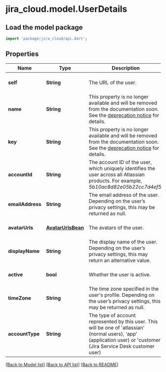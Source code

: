 # jira_cloud.model.UserDetails

## Load the model package
```dart
import 'package:jira_cloud/api.dart';
```

## Properties
Name | Type | Description | Notes
------------ | ------------- | ------------- | -------------
**self** | **String** | The URL of the user. | [optional] [default to null]
**name** | **String** | This property is no longer available and will be removed from the documentation soon. See the [deprecation notice](https://developer.atlassian.com/cloud/jira/platform/deprecation-notice-user-privacy-api-migration-guide/) for details. | [optional] [default to null]
**key** | **String** | This property is no longer available and will be removed from the documentation soon. See the [deprecation notice](https://developer.atlassian.com/cloud/jira/platform/deprecation-notice-user-privacy-api-migration-guide/) for details. | [optional] [default to null]
**accountId** | **String** | The account ID of the user, which uniquely identifies the user across all Atlassian products. For example, *5b10ac8d82e05b22cc7d4ef5*. | [optional] [default to null]
**emailAddress** | **String** | The email address of the user. Depending on the user’s privacy settings, this may be returned as null. | [optional] [default to null]
**avatarUrls** | [**AvatarUrlsBean**](AvatarUrlsBean.md) | The avatars of the user. | [optional] [default to null]
**displayName** | **String** | The display name of the user. Depending on the user’s privacy settings, this may return an alternative value. | [optional] [default to null]
**active** | **bool** | Whether the user is active. | [optional] [default to null]
**timeZone** | **String** | The time zone specified in the user&#39;s profile. Depending on the user’s privacy settings, this may be returned as null. | [optional] [default to null]
**accountType** | **String** | The type of account represented by this user. This will be one of &#39;atlassian&#39; (normal users), &#39;app&#39; (application user) or &#39;customer&#39; (Jira Service Desk customer user) | [optional] [default to null]

[[Back to Model list]](../README.md#documentation-for-models) [[Back to API list]](../README.md#documentation-for-api-endpoints) [[Back to README]](../README.md)


